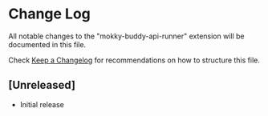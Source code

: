 # Change Log

All notable changes to the "mokky-buddy-api-runner" extension will be documented in this file.

Check [Keep a Changelog](http://keepachangelog.com/) for recommendations on how to structure this file.

## [Unreleased]

- Initial release